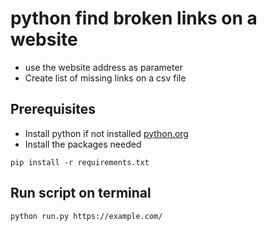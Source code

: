 
# python find broken links on a website
- use the website address as parameter
- Create list of missing links on a csv file

## Prerequisites
- Install python if not installed [python.org](https://www.python.org/)
- Install the packages needed
```
pip install -r requirements.txt
```

## Run script on terminal
```
python run.py https://example.com/
```